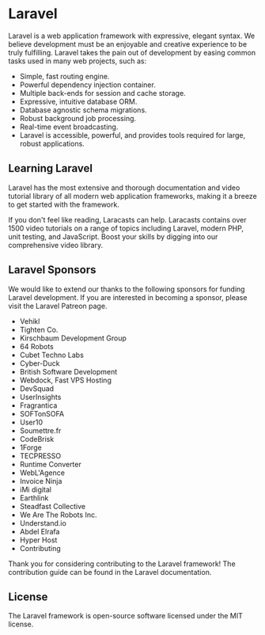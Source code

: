 # Laravel 
Laravel is a web application framework with expressive, elegant syntax. We believe development must be an enjoyable and creative experience to be truly fulfilling. Laravel takes the pain out of development by easing common tasks used in many web projects, such as:

- Simple, fast routing engine.
- Powerful dependency injection container.
- Multiple back-ends for session and cache storage.
- Expressive, intuitive database ORM.
- Database agnostic schema migrations.
- Robust background job processing.
- Real-time event broadcasting.
- Laravel is accessible, powerful, and provides tools required for large, robust applications.

## Learning Laravel
Laravel has the most extensive and thorough documentation and video tutorial library of all modern web application frameworks, making it a breeze to get started with the framework.

If you don't feel like reading, Laracasts can help. Laracasts contains over 1500 video tutorials on a range of topics including Laravel, modern PHP, unit testing, and JavaScript. Boost your skills by digging into our comprehensive video library.

## Laravel Sponsors
We would like to extend our thanks to the following sponsors for funding Laravel development. If you are interested in becoming a sponsor, please visit the Laravel Patreon page.

- Vehikl
- Tighten Co.
- Kirschbaum Development Group
- 64 Robots
- Cubet Techno Labs
- Cyber-Duck
- British Software Development
- Webdock, Fast VPS Hosting
- DevSquad
- UserInsights
- Fragrantica
- SOFTonSOFA
- User10
- Soumettre.fr
- CodeBrisk
- 1Forge
- TECPRESSO
- Runtime Converter
- WebL'Agence
- Invoice Ninja
- iMi digital
- Earthlink
- Steadfast Collective
- We Are The Robots Inc.
- Understand.io
- Abdel Elrafa
- Hyper Host
- Contributing

Thank you for considering contributing to the Laravel framework! The contribution guide can be found in the Laravel documentation.

## License
The Laravel framework is open-source software licensed under the MIT license.
